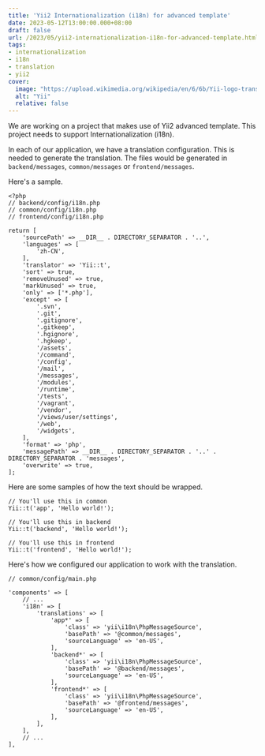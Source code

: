 ```yaml
---
title: 'Yii2 Internationalization (i18n) for advanced template'
date: 2023-05-12T13:00:00.000+08:00
draft: false
url: /2023/05/yii2-internationalization-i18n-for-advanced-template.html
tags:
- internationalization
- i18n
- translation
- yii2
cover:
  image: "https://upload.wikimedia.org/wikipedia/en/6/6b/Yii-logo-transparent.png"
  alt: "Yii"
  relative: false
---
```


We are working on a project that makes use of Yii2 advanced template. This project needs to support Internationalization (i18n).

In each of our application, we have a translation configuration. This is needed to generate the translation. The files would be generated in `backend/messages`, `common/messages` or `frontend/messages`.

Here's a sample.

```
<?php
// backend/config/i18n.php
// common/config/i18n.php
// frontend/config/i18n.php

return [
    'sourcePath' => __DIR__ . DIRECTORY_SEPARATOR . '..',
    'languages' => [
        'zh-CN',
    ],
    'translator' => 'Yii::t',
    'sort' => true,
    'removeUnused' => true,
    'markUnused' => true,
    'only' => ['*.php'],
    'except' => [
        '.svn',
        '.git',
        '.gitignore',
        '.gitkeep',
        '.hgignore',
        '.hgkeep',
        '/assets',
        '/command',
        '/config',
        '/mail',
        '/messages',
        '/modules',
        '/runtime',
        '/tests',
        '/vagrant',
        '/vendor',
        '/views/user/settings',
        '/web',
        '/widgets',
    ],
    'format' => 'php',
    'messagePath' => __DIR__ . DIRECTORY_SEPARATOR . '..' . DIRECTORY_SEPARATOR . 'messages',
    'overwrite' => true,
];
```

Here are some samples of how the text should be wrapped.

```
// You'll use this in common
Yii::t('app', 'Hello world!');

// You'll use this in backend
Yii::t('backend', 'Hello world!');

// You'll use this in frontend
Yii::t('frontend', 'Hello world!');
```

Here's how we configured our application to work with the translation.

```
// common/config/main.php

'components' => [
    // ...
    'i18n' => [
        'translations' => [
            'app*' => [
                'class' => 'yii\i18n\PhpMessageSource',
                'basePath' => '@common/messages',
                'sourceLanguage' => 'en-US',
            ],
            'backend*' => [
                'class' => 'yii\i18n\PhpMessageSource',
                'basePath' => '@backend/messages',
                'sourceLanguage' => 'en-US',
            ],
            'frontend*' => [
                'class' => 'yii\i18n\PhpMessageSource',
                'basePath' => '@frontend/messages',
                'sourceLanguage' => 'en-US',
            ],
        ],
    ],
    // ...
],
```
